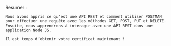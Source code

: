 Resumer :

    Nous avons appris ce qu'est une API REST et comment utiliser POSTMAN pour effectuer une requête avec les méthodes GET, POST, PUT et DELETE. Ensuite, nous apprendrons à interagir avec une API REST dans une application Node JS.

    Il est temps d’obtenir votre certificat maintenant !